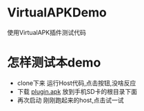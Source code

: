 # VirtualAPKDemo
使用VirtualAPK插件测试代码
# 怎样测试本demo
- clone下来 运行Host代码,点击按钮,没啥反应
- 下载 <a href="https://github.com/niezhiyang/VirtualAPKDemo/blob/master/Demo.apk" download="apk">plugin.apk</a> 放到手机SD卡的根目录下面
- 再次启动 刚刚跑起来的host,点击试一试
